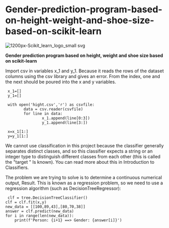 # Gender-prediction-program-based-on-height-weight-and-shoe-size-based-on-scikit-learn

![1200px-Scikit_learn_logo_small svg](https://github.com/Peyman2012/Gender-prediction-program-based-on-height-weight-and-shoe-size-based-on-scikit-learn/assets/88220773/3d8c0e3b-15f1-4372-829e-4c0e6a24761e)


**Gender prediction program based on height, weight and shoe size based on scikit-learn**

Import csv in variables x_1 and y_1.
Because it reads the rows of the dataset columns using the csv library and gives an error. From the index, one and the next should be poured into the x and y variables.

     x_1=[]
     y_1=[]

     with open('hight.csv','r') as csvfile:
            data = csv.reader(csvfile)
            for line in data:
                    x_1.append(line[0:3])
                    y_1.append(line[3:])

     x=x_1[1:]
     y=y_1[1:]


We cannot use classification in this project because the classifier generally separates distinct classes, and so this classifier expects a string or an integer type to distinguish different classes from each other (this is called the "target " Is known). You can read more about this in Introduction to Classifiers.

The problem we are trying to solve is to determine a continuous numerical output, Result. This is known as a regression problem, so we need to use a regression algorithm (such as DecisionTreeRegressor):


     clf = tree.DecisionTreeClassifier()
    clf = clf.fit(x,y)
    new_data = [[100,89,43],[80,70,38]]
    answer = clf.predict(new_data)
    for i in range(len(new_data)):
        print(f'Person: {i+1} ==> Gender: {answer[i]}')

